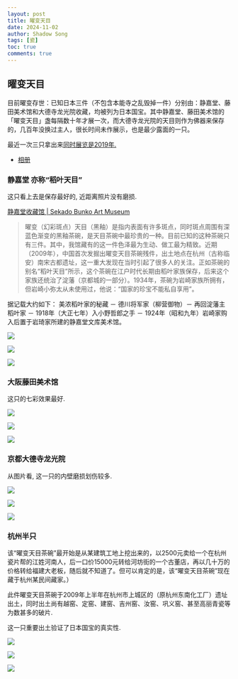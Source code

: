```yaml
---
layout: post
title: 曜变天目
date: 2024-11-02
author: Shadow Song
tags: [瓷]
toc: true
comments: true
---
```


## 曜变天目

目前曜变存世：已知日本三件（不包含本能寺之乱毁掉一件）分别由：静嘉堂、藤田美术馆和大德寺龙光院收藏，均被列为日本国宝。其中静嘉堂、藤田美术馆的「曜变天目」盏每隔数十年才展一次，而大德寺龙光院的天目则作为佛器来保存的，几百年没换过主人，很长时间未作展示，也是最少露面的一只。 

最近一次三只拿出来[同时展览是2019年. ](http://event.kyoto-np.co.jp/feature/daitokuji-ryokoin.html/1552629881.9986.html)

- [相册](https://photos.app.goo.gl/RNqAKjdyGPz5qr3ZA)

### 静嘉堂 亦称“稻叶天目”

这只看上去是保存最好的, 近距离照片没有磨损. 

[静嘉堂收藏馆 | Sekado Bunko Art Museum](https://www.seikado.or.jp/s-chinese/s-chinese-collection/)

> 曜变（幻彩斑点）天目（黑釉）是指内表面有许多斑点，同时斑点周围有深蓝色渐变的黑釉茶碗，是天目茶碗中最珍贵的一种。目前已知的这种茶碗只有三件。其中，我馆藏有的这一件色泽最为生动、做工最为精致。近期（2009年），中国首次发掘出曜变天目茶碗残件，出土地点在杭州（古称临安）南宋古都遗址，这一重大发现在当时引起了很多人的关注。正如茶碗的别名“稻叶天目”所示，这个茶碗在江户时代长期由稻叶家族保存，后来这个家族还统治了淀藩（京都城的一部分）。1934年，茶碗为岩崎家族所拥有，但岩崎小弥太从未使用过，他说：“国家的珍宝不能私自享用”。

据记载大约如下： 美浓稻叶家的秘藏 － 德川将军家（柳营御物）－ 再回淀藩主稻叶家 － 1918年（大正七年）入小野哲郎之手 － 1924年（昭和九年）岩崎家购入后置于岩琦家所建的静嘉堂文库美术馆。

![](https://lh3.googleusercontent.com/pw/AP1GczO53GeUdhEpQDfl64oHQz-8GsAMlDaTyFlqB_XlHUQGDHDDyTyUxjh9Y3PLvDEOh2uhsJPXoKwUT8A4qmPzxuljFMyTUkr3q_LY4nOC-01BMnMWJYV0HjkQaM59heNahlfOQGP5Ed7MXeD_FBxNxEkx7w=w897-h965-s-no-gm?authuser=0)

![](https://lh3.googleusercontent.com/pw/AP1GczN3nqpPO9GJljP_ettOqaDi4RLsrlroBKA5RndGZoBlNQvpEzSmXOTHjj-1BhIKXynFxAuVCGPizG54OHJnHHYQ5AMR-cEqLA1vbrwQqNBw4jp4WGSLNPmlPoKovxNdinai1OFzA0k0DUVRRxLf_otozQ=w1192-h1078-s-no-gm?authuser=0)

![](https://lh3.googleusercontent.com/pw/AP1GczOTMneb3p3O9OGghjv2gNyP0dumOqWZKHy7fVEs9-Ds8AP7wYE5JOBrurLZTZRqVlxepfEbITesypf-6ZbTwn-mXVLvUT6m6DGk80jUe1ajsVYLHeocXsYFvNiyrDP9zUFhVeq5WaUhRreaRHtE_YlAng=w1140-h900-s-no-gm?authuser=0)

### 大阪藤田美术馆

这只的七彩效果最好. 

![](https://lh3.googleusercontent.com/pw/AP1GczMAMLg7W-OngOeR4XhP7W-qY7sP74SIwYI1XXZCOHwd8qoPCEYaYwvoPxUS7TC_HctDrSoVri4PDLmFvBtRsyTfNeE9iaFMvVLYiC-qV44jtV5jd5jr0sF4cmASrctG7H5f_9uFDLhc-qH5j6_omAJ_7g=w1498-h1000-s-no-gm?authuser=0)

![](https://lh3.googleusercontent.com/pw/AP1GczOe3gIJ8CogNgRWubwcjT_9ADqqv54LRuZGQdaXTDCDvHBcdABlvNGAkUXhAdVFeY8UdZXPsDZSg51BkMeXTBbEjx2Wa16UamrsSjiEcXtDAyPjDhEO9v9AnHKdOv1aiWfjhDwnaQAw_Cla4Vt8hMTZsQ=w1472-h828-s-no-gm?authuser=0)

![](https://lh3.googleusercontent.com/pw/AP1GczOeQuAQrJq4niAE53v9jxDFFod3pQK-2cl9gzBKWJFbjgw26WjxSf56K34rLbJy25aNkNY6z2I7ml0WEbVWmqoWfYf3_1HZJAJG_32vwBf6NTzQqbJMqc23l81WglRNTRLcg7YFlb5BKMbtlHAxACt8zw=w970-h1294-s-no-gm?authuser=0)

### 京都大德寺龙光院

从图片看, 这一只的内壁磨损划伤较多.

![](https://lh3.googleusercontent.com/pw/AP1GczPvWW-Zaq7tGhCTXloN-1M_EzwEuuhgrgf3Xn1deuqPVtZq_1xz16IuZraLj87lusu3Rzzo5Ne5Xy45nMTZTsKvPm17YyW9YPAW5jQMcAHIQif9jf1eylCq8QRVRIIDMBARx9mZ_bTk1NHlLGifVj7Yjw=w850-h692-s-no-gm?authuser=0)

![](https://lh3.googleusercontent.com/pw/AP1GczO6tLlqtcZnjnDYmf_H9IOukLQW0kjKF9xFgbs-EydClMaT1jLtEzB_dk9Ig-h1CXcQVubBNSypqcD_-OUImVQ4vHSwbBbMkWHe7TdXh8_V5FfKPPGJ3WdtrMAqW3gl4yYIcSWnNJvR3gFOYQ5poJ6y5g=w900-h676-s-no-gm?authuser=0)

![](https://lh3.googleusercontent.com/pw/AP1GczNeNVRkBMx0anoilxgOplCb76f6uqmWs7lSJgMuwr0j2ohCoesfgwSKr0WF5YCoPP6-fTDPWusGtMcbf7gdloYYJqllclUZDZt2fjqTRI9jF3bToXvwDP4oLHeIWbbqqLt-J9neX4kkbdSISTn4L_RarA=w900-h629-s-no-gm?authuser=0)

### 杭州半只

该“曜变天目茶碗”最开始是从某建筑工地上挖出来的，以2500元卖给一个在杭州瓷片帮的江姓河南人，后一口价15000元转给河坊街的一个古董店，再以几十万的价格转给福建大老板，随后就不知道了。但可以肯定的是，该“曜变天目茶碗”现在藏于杭州某民间藏家。）

此件曜变天目茶碗于2009年上半年在杭州市上城区的（原杭州东南化工厂）遗址出土，同时出土尚有越窑、定窑、建窑、吉州窑、汝窑、巩义窑、甚至高丽青瓷等为数甚多的破片. 

这一只重要出土验证了日本国宝的真实性. 

![](https://lh3.googleusercontent.com/pw/AP1GczOMkLrFKFVAxcVueHwdVp3CyhYVYIzOLx9vpeqCufSggTp3zUXkjKIlBKRFbFOL23CT189WX45KWIPAPZez1-5AjhhWQuKKmxLWjB7wAo2E9a9ITTMZsKNzTqk7dSsH-geYs6S0_vILNwGbIUyYEaI4cQ=w640-h853-s-no-gm?authuser=0)

![](https://lh3.googleusercontent.com/pw/AP1GczO9kIRluhmwJhAwZpX9ErsvKblZrd2PZa_nJY-smY5mCXugICYyJ30pnqI-RUynwTCPyxOhB9xWmrn7Cd-U1nJJtrBLxdEl8nmpFqG3wvijTqLxluxbX_0RVNXCHFB4s4y6eqDrQ1J2szXBD-s0hROK1A=w640-h500-s-no-gm?authuser=0)

![](https://lh3.googleusercontent.com/pw/AP1GczNk3uNDsSeaPYXCljcembkL2KwolglFz-CSvXlX5ZMwBd6WEYpWrUWZ9FgJVUhJ-KQQX8qx4zlnyjNYbFwbOSnkehgCUB6pIiusxyeJkY4wAeUosdO-IdufydlcyQSnZMYOThD6TMpS2QGwya9xfR4vGA=w640-h426-s-no-gm?authuser=0)


